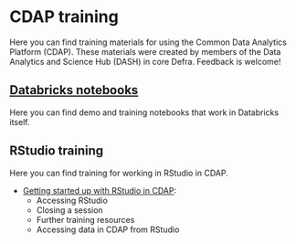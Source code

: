 # CDAP training
Here you can find training materials for using the Common Data Analytics Platform (CDAP). These materials were created by members of the Data Analytics and Science Hub (DASH) in core Defra. Feedback is welcome!

## [Databricks notebooks](https://github.com/Defra-Data-Science-Centre-of-Excellence/CDAP_demo_notebooks/tree/main/Databricks_notebooks)

Here you can find demo and training notebooks that work in Databricks itself.

## RStudio training

Here you can find training for working in RStudio in CDAP.  

- [Getting started up with RStudio in CDAP](https://studious-fortnight-b9bc26d6.pages.github.io/RStudio_in_CDAP/):  
    - Accessing RStudio 
    - Closing a session  
    - Further training resources
    - Accessing data in CDAP from RStudio 


